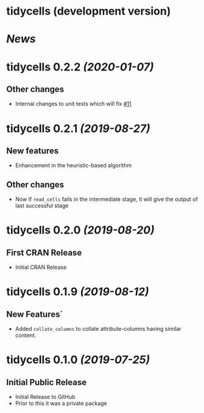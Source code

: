 # tidycells (development version)


# *News*

# tidycells 0.2.2 _(2020-01-07)_

## Other changes

* Internal changes to unit tests which will fix [#11](https://github.com/r-rudra/tidycells/issues/11) 

# tidycells 0.2.1 _(2019-08-27)_

## New features

* Enhancement in the heuristic-based algorithm

## Other changes

* Now if `read_cells` fails in the intermediate stage, it will give the output of last successful stage 

# tidycells 0.2.0 _(2019-08-20)_

## First CRAN Release

* Initial CRAN Release

# tidycells 0.1.9 _(2019-08-12)_

## New Features`

* Added `collate_columns` to collate attribute-columns having similar content.

# tidycells 0.1.0 _(2019-07-25)_

## Initial Public Release

* Initial Release to GitHub
* Prior to this it was a private package

